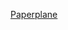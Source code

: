 [ Paperplane ](https://dashboard.heroku.com/new?button-url=https%3A%2F%2Fgithub.com%2Fnazkun%2Fsenku&template=https%3A%2F%2Fgithub.com%2Fnazkun%2Fsenku)
